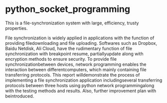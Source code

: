 # python_socket_programming
This is a file-synchronization system with large, efficiency, trusty properties.

File synchronization is widely applied in applications with the function of providing
filedownloading and file uploading. Softwares such as Dropbox, Baidu Netdisk, Ali Cloud,
have the rudimentary function of file synchronization with breakpoint resume, partiallyupdate 
along with encryption methods to ensure security. To provide file synchronizationbetween devices,
network programming enables the interaction between differentcomputers, which mainly containing
file transferring protocols. This report willdemonstrate the process of implementing a file
synchronization application includingseveral transferring protocols between three hosts using
python network programmingalong with the testing methods and results. Also, further improvement
plan with beintroduced.
